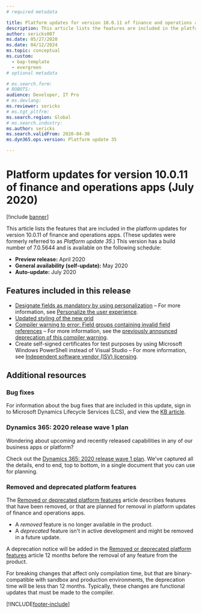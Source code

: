 ```yaml
---
# required metadata

title: Platform updates for version 10.0.11 of finance and operations apps (July 2020)
description: This article lists the features are included in the platform updates for version 10.0.11 of finance and operations apps.
author: sericks007
ms.date: 05/27/2020
ms.date: 04/12/2024
ms.topic: conceptual
ms.custom: 
  - bap-template
  - evergreen
# optional metadata

# ms.search.form: 
# ROBOTS: 
audience: Developer, IT Pro
# ms.devlang: 
ms.reviewer: sericks
# ms.tgt_pltfrm: 
ms.search.region: Global
# ms.search.industry: 
ms.author: sericks
ms.search.validFrom: 2020-04-30
ms.dyn365.ops.version: Platform update 35

---
```

# Platform updates for version 10.0.11 of finance and operations apps (July 2020)

[!include [banner](../../../finance/includes/banner.md)]

This article lists the features that are included in the platform updates for version 10.0.11 of finance and operations apps. (These updates were formerly referred to as *Platform update 35*.) This version has a build number of 7.0.5644 and is available on the following schedule:

- **Preview release:** April 2020
- **General availability (self-update):** May 2020
- **Auto-update:** July 2020

## Features included in this release

- [Designate fields as mandatory by using personalization](/dynamics365-release-plan/2020wave1/finance-operations-crossapp-capabilities/usability-improvements-filtering-personalization) – For more information, see [Personalize the user experience](../../dev-itpro/get-started/personalize-user-experience.md).
- [Updated styling of the new grid](/dynamics365-release-plan/2020wave1/finance-operations-crossapp-capabilities/user-productivity--new-grid-control--phase-2)
- [Compiler warning to error: Field groups containing invalid field references](removed-deprecated-features-platform-updates.md#field-groups-containing-invalid-field-references) – For more information, see the [previously announced deprecation of this compiler warning](removed-deprecated-features-platform-updates.md#field-groups-containing-invalid-field-references).
- Create self-signed certificates for test purposes by using Microsoft Windows PowerShell instead of Visual Studio – For more information, see [Independent software vendor (ISV) licensing](../../dev-itpro/dev-tools/isv-licensing.md#appendix-create-self-signed-certificates-for-test-purposes).

## Additional resources

### Bug fixes

For information about the bug fixes that are included in this update, sign in to Microsoft Dynamics Lifecycle Services (LCS), and view the [KB article](https://fix.lcs.dynamics.com/Issue/Details?bugId=438264&dbType=3&qc=d7dbe350d53c7743949f6afa556ea8d19b4fc1d3e16824e1a2eef32e0c3b300a).

### Dynamics 365: 2020 release wave 1 plan

Wondering about upcoming and recently released capabilities in any of our business apps or platform?

Check out the [Dynamics 365: 2020 release wave 1 plan](/dynamics365-release-plan/2020wave1/index). We've captured all the details, end to end, top to bottom, in a single document that you can use for planning.

### Removed and deprecated platform features

The [Removed or deprecated platform features](removed-deprecated-features-platform-updates.md) article describes features that have been removed, or that are planned for removal in platform updates of finance and operations apps.

- A *removed* feature is no longer available in the product.
- A *deprecated* feature isn't in active development and might be removed in a future update.

A deprecation notice will be added in the [Removed or deprecated platform features](removed-deprecated-features-platform-updates.md) article 12 months before the removal of any feature from the product.

For breaking changes that affect only compilation time, but that are binary-compatible with sandbox and production environments, the deprecation time will be less than 12 months. Typically, these changes are functional updates that must be made to the compiler.


[!INCLUDE[footer-include](../../../includes/footer-banner.md)]
